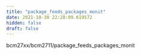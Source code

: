 ```yaml
---
title: "package_feeds_packages_monit"
date: 2021-10-30 22:28:09.619572
hidden: false
draft: false
---
```


bcm27xx/bcm2711/package_feeds_packages_monit

